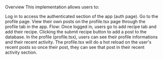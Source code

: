 Overview
This implementation allows users to:

Log in to access the authenticated section of the app (auth page).
Go to the profile page.
View their own posts on the profile.tsx page through the profile tab in the app.
Flow:
Once logged in, users go to add recipe tab and add their recipe.
Clicking the submit recipe button to add a post to the database.
In the profile (profile.tsx), users can see their profile informations and their recent activity.
The profile.tsx will do a hot reload on the user's recent posts so once their post, they can see that post in their recent activity section.
